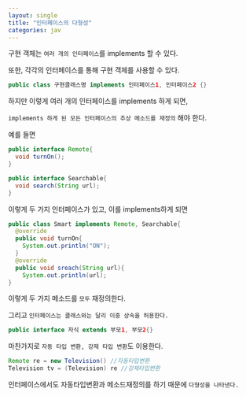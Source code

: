 ```yaml
---
layout: single
title: "인터페이스의 다형성"
categories: jav
---
```


구현 객체는 `여러 개의 인터페이스`를 implements 할 수 있다.

또한, 각각의 인터페이스를 통해 구현 객체를 사용할 수 있다.

```java
public class 구현클래스명 implements 인터페이스1, 인터페이스2 {}
```

하지만 이렇게 여러 개의 인터페이스를 implements 하게 되면,

`implements 하게 된 모든 인터페이스의 추상 메소드를 재정의` 해야 한다. 

예를 들면

```java
public interface Remote{
  void turnOn();
}

public interface Searchable{
  void search(String url);
}
```

이렇게 두 가지 인터페이스가 있고, 이를 implements하게 되면

```java
public class Smart implements Remote, Searchable{
  @override
  public void turnOn{
    System.out.println("ON");
  }
  @override
  public void sreach(String url){
    System.out.println(url);
}
```

이렇게 두 가지 메소드를 `모두` 재정의한다.

그리고 `인터페이스는 클래스와는 달리 이중 상속을 허용한다.`

```java
public interface 자식 extends 부모1, 부모2{}
```

마찬가지로 `자동 타입 변환, 강제 타입 변환`도 이용한다.

```java
Remote re = new Television() //자동타입변환
Television tv = (Television) re //강제타입변환
```

인터페이스에서도 자동타입변환과 메소드재정의를 하기 때문에 `다형성을 나타낸다.`








